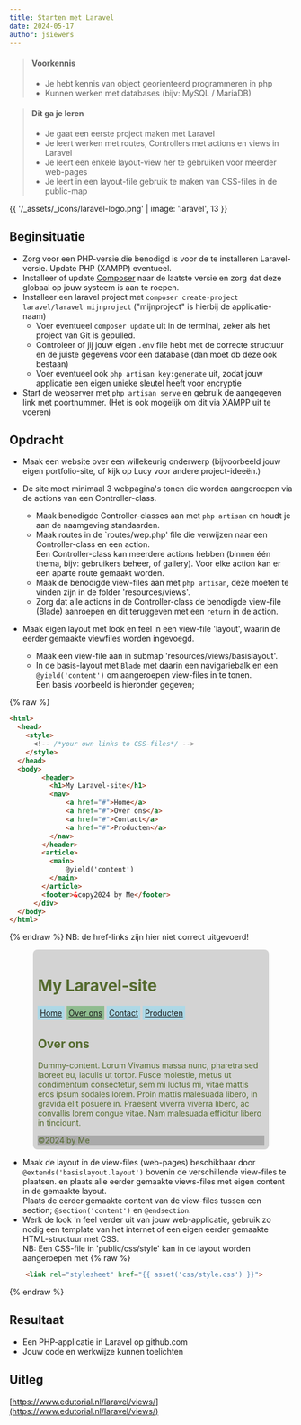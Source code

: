 ```yaml
---
title: Starten met Laravel
date: 2024-05-17
author: jsiewers
---
```


> #### Voorkennis
> * Je hebt kennis van object georienteerd programmeren in php
> * Kunnen werken met databases (bijv: MySQL / MariaDB)

> #### Dit ga je leren
> * Je gaat een eerste project maken met Laravel
> * Je leert werken met routes, Controllers met actions en views in Laravel
> * Je leert een enkele layout-view her te gebruiken voor meerder web-pages
> * Je leert in een layout-file gebruik te maken van CSS-files in de public-map

{{ '/_assets/_icons/laravel-logo.png'  | image: 'laravel', 13 }}

## Beginsituatie
* Zorg voor een PHP-versie die benodigd is voor de te installeren Laravel-versie. Update PHP (XAMPP) eventueel.
* Installeer of update [Composer](https://getcomposer.org) naar de laatste versie en zorg dat deze globaal op jouw systeem is aan te roepen.
* Installeer een laravel project met `composer create-project laravel/laravel mijnproject` ("mijnproject" is hierbij de applicatie-naam)
  * Voer eventueel `composer update` uit in de terminal, zeker als het project van Git is gepulled.
  * Controleer of jij jouw eigen `.env` file hebt met de correcte structuur en de juiste gegevens voor een database (dan moet db deze ook bestaan)
  * Voer eventueel ook `php artisan key:generate` uit, zodat jouw applicatie een eigen unieke sleutel heeft voor encryptie
* Start de webserver met `php artisan serve` en gebruik de aangegeven link met poortnummer. (Het is ook mogelijk om dit via XAMPP uit te voeren)

##  Opdracht
* Maak een website over een willekeurig onderwerp (bijvoorbeeld jouw eigen portfolio-site, of kijk op Lucy voor andere project-ideeën.)

* De site moet minimaal 3 webpagina's tonen die worden aangeroepen via de actions van een Controller-class.
  * Maak benodigde Controller-classes aan met `php artisan` en houdt je aan de naamgeving standaarden.
  * Maak routes in de `routes/wep.php' file die verwijzen naar een Controller-class en een action.<br>
  Een Controller-class kan meerdere actions hebben (binnen één thema, bijv: gebruikers beheer, of gallery). Voor elke action kan er een aparte route gemaakt worden.
  * Maak de benodigde view-files aan met `php artisan`, deze moeten te vinden zijn in de folder 'resources/views'.
  * Zorg dat alle actions in de Controller-class de benodigde view-file (Blade) aanroepen en dit teruggeven met een `return` in de action.
    

* Maak eigen layout met look en feel in een view-file 'layout', waarin de eerder gemaakte viewfiles worden ingevoegd.
  * Maak een view-file aan in submap 'resources/views/basislayout'. 
  * In de basis-layout met `Blade` met daarin een navigariebalk en een `@yield('content')` om aangeroepen view-files in te tonen.<br>
  Een basis voorbeeld is hieronder gegeven;

{% raw %}
```html
<html>
  <head>
    <style>
      <!-- /*your own links to CSS-files*/ -->
    </style>
  </head>
  <body>
        <header>
          <h1>My Laravel-site</h1>
          <nav>
              <a href="#">Home</a>
              <a href="#">Over ons</a>
              <a href="#">Contact</a>
              <a href="#">Producten</a>
          </nav>
        </header>
        <article>
          <main>
              @yield('content')
          </main>
        </article>
        <footer>&copy2024 by Me</footer>
      </div>
  </body>
</html>
```
{% endraw %}
NB: de href-links zijn hier niet correct uitgevoerd!


<div class="html">
    <div style="width:80%;margin:auto;background-color:lightgray;border-radius:8px;padding:8px; color:darkolivegreen">
        <h1>My Laravel-site</h1>
        <nav>
            <a href="#" style="padding:4px;display:inline-block;background-color:lightblue">Home</a>
            <a href="#" style="padding:4px;display:inline-block;background-color:darkseagreen">Over ons</a>
            <a href="#" style="padding:4px;display:inline-block;background-color:lightblue">Contact</a>
            <a href="#" style="padding:4px;display:inline-block;background-color:lightblue">Producten</a>
        </nav>
        <main>
            <h2>Over ons</h2>
            <p>Dummy-content. Lorum Vivamus massa nunc, pharetra sed laoreet eu, iaculis ut tortor. Fusce molestie, metus ut
              condimentum consectetur, sem mi luctus mi, vitae mattis eros ipsum sodales lorem.
              Proin mattis malesuada libero, in gravida elit posuere in. Praesent viverra viverra libero,
              ac convallis lorem congue vitae. Nam malesuada efficitur libero in tincidunt. </p>
        </main>
      <div style="background-color:darkgrey">©2024 by Me</div>
    </div>
</div>


  * Maak de layout in de view-files (web-pages) beschikbaar door ```@extends('basislayout.layout')```
  bovenin de verschillende view-files te plaatsen. en plaats alle eerder gemaakte views-files met eigen content in de gemaakte layout.<br>
    Plaats de eerder gemaakte content van de view-files tussen een section; ```@section('content')``` en ```@endsection```.
* Werk de look 'n feel verder uit van jouw web-applicatie, gebruik zo nodig een template van het internet of een eigen eerder gemaakte HTML-structuur met CSS.<br>
  NB: Een CSS-file in 'public/css/style' kan in de layout worden aangeroepen met
{% raw %}
```html 
    <link rel="stylesheet" href="{{ asset('css/style.css') }}">
```
{% endraw %}


## Resultaat
* Een PHP-applicatie in Laravel op github.com
* Jouw code en werkwijze kunnen toelichten

## Uitleg
[https://www.edutorial.nl/laravel/views/](https://www.edutorial.nl/laravel/views/)
